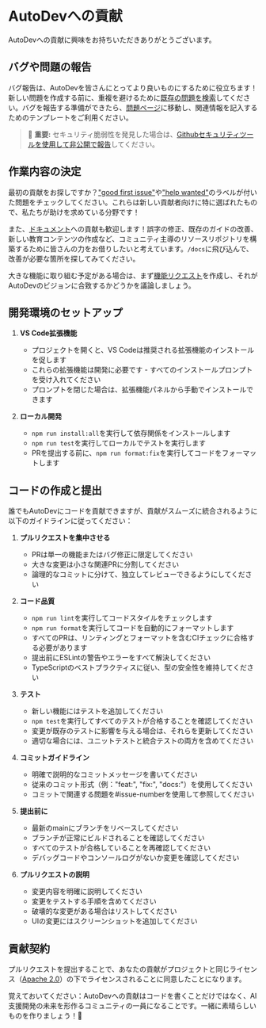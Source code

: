 # AutoDevへの貢献

AutoDevへの貢献に興味をお持ちいただきありがとうございます。

## バグや問題の報告

バグ報告は、AutoDevを皆さんにとってより良いものにするために役立ちます！新しい問題を作成する前に、重複を避けるために[既存の問題を検索](https://github.com/autodev/autodev/issues)してください。バグを報告する準備ができたら、[問題ページ](https://github.com/autodev/autodev/issues/new/choose)に移動し、関連情報を記入するためのテンプレートをご利用ください。

<blockquote class='warning-note'>
    🔐 <b>重要:</b> セキュリティ脆弱性を発見した場合は、<a href="https://github.com/autodev/autodev/security/advisories/new">Githubセキュリティツールを使用して非公開で報告</a>してください。
</blockquote>

## 作業内容の決定

最初の貢献をお探しですか？["good first issue"](https://github.com/autodev/autodev/labels/good%20first%20issue)や["help wanted"](https://github.com/autodev/autodev/labels/help%20wanted)のラベルが付いた問題をチェックしてください。これらは新しい貢献者向けに特に選ばれたもので、私たちが助けを求めている分野です！

また、[ドキュメント](https://github.com/autodev/autodev/tree/main/docs)への貢献も歓迎します！誤字の修正、既存のガイドの改善、新しい教育コンテンツの作成など、コミュニティ主導のリソースリポジトリを構築するために皆さんの力をお借りしたいと考えています。`/docs`に飛び込んで、改善が必要な箇所を探してみてください。

大きな機能に取り組む予定がある場合は、まず[機能リクエスト](https://github.com/autodev/autodev/discussions/categories/feature-requests?discussions_q=is%3Aopen+category%3A%22Feature+Requests%22+sort%3Atop)を作成し、それがAutoDevのビジョンに合致するかどうかを議論しましょう。

## 開発環境のセットアップ

1. **VS Code拡張機能**

    - プロジェクトを開くと、VS Codeは推奨される拡張機能のインストールを促します
    - これらの拡張機能は開発に必要です - すべてのインストールプロンプトを受け入れてください
    - プロンプトを閉じた場合は、拡張機能パネルから手動でインストールできます

2. **ローカル開発**
    - `npm run install:all`を実行して依存関係をインストールします
    - `npm run test`を実行してローカルでテストを実行します
    - PRを提出する前に、`npm run format:fix`を実行してコードをフォーマットします

## コードの作成と提出

誰でもAutoDevにコードを貢献できますが、貢献がスムーズに統合されるように以下のガイドラインに従ってください：

1. **プルリクエストを集中させる**

    - PRは単一の機能またはバグ修正に限定してください
    - 大きな変更は小さな関連PRに分割してください
    - 論理的なコミットに分けて、独立してレビューできるようにしてください

2. **コード品質**

    - `npm run lint`を実行してコードスタイルをチェックします
    - `npm run format`を実行してコードを自動的にフォーマットします
    - すべてのPRは、リンティングとフォーマットを含むCIチェックに合格する必要があります
    - 提出前にESLintの警告やエラーをすべて解決してください
    - TypeScriptのベストプラクティスに従い、型の安全性を維持してください

3. **テスト**

    - 新しい機能にはテストを追加してください
    - `npm test`を実行してすべてのテストが合格することを確認してください
    - 変更が既存のテストに影響を与える場合は、それらを更新してください
    - 適切な場合には、ユニットテストと統合テストの両方を含めてください

4. **コミットガイドライン**

    - 明確で説明的なコミットメッセージを書いてください
    - 従来のコミット形式（例："feat:", "fix:", "docs:"）を使用してください
    - コミットで関連する問題を#issue-numberを使用して参照してください

5. **提出前に**

    - 最新のmainにブランチをリベースしてください
    - ブランチが正常にビルドされることを確認してください
    - すべてのテストが合格していることを再確認してください
    - デバッグコードやコンソールログがないか変更を確認してください

6. **プルリクエストの説明**
    - 変更内容を明確に説明してください
    - 変更をテストする手順を含めてください
    - 破壊的な変更がある場合はリストしてください
    - UIの変更にはスクリーンショットを追加してください

## 貢献契約

プルリクエストを提出することで、あなたの貢献がプロジェクトと同じライセンス（[Apache 2.0](LICENSE)）の下でライセンスされることに同意したことになります。

覚えておいてください：AutoDevへの貢献はコードを書くことだけではなく、AI支援開発の未来を形作るコミュニティの一員になることです。一緒に素晴らしいものを作りましょう！🚀
